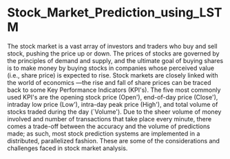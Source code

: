 # Stock_Market_Prediction_using_LSTM
The stock market is a vast array of investors and traders who buy and sell stock, pushing the price up or down. The prices of stocks are governed by the principles of demand and supply, and the ultimate goal of buying shares is to make money by buying stocks in companies whose perceived value (i.e., share price) is expected to rise. Stock markets are closely linked with the world of economics —the rise and fall of share prices can be traced back to some Key Performance Indicators (KPI's). The five most commonly used KPI's are the opening stock price (Open'), end-of-day price (Close'), intraday low price (Low'), intra-day peak price (High'), and total volume of stocks traded during the day (`Volume'). Due to the sheer volume of money involved and number of transactions that take place every minute, there comes a trade-off between the accuracy and the volume of predictions made; as such, most stock prediction systems are implemented in a distributed, parallelized fashion. These are some of the considerations and challenges faced in stock market analysis. 
